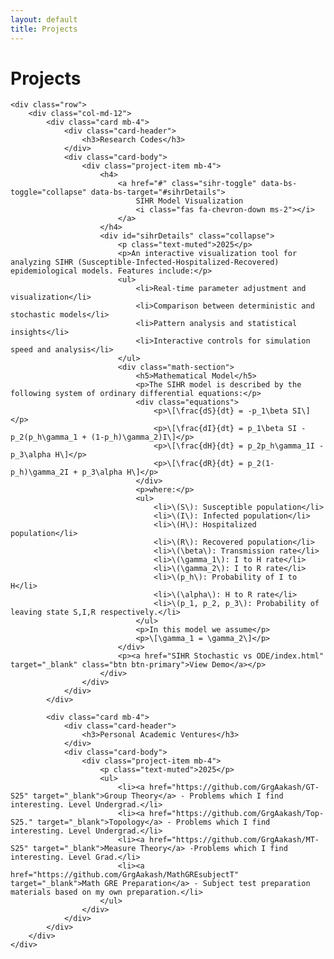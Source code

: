 ```yaml
---
layout: default
title: Projects
---
```


<div class="container mt-5">
    <h1 class="mb-5">Projects</h1>

    <div class="row">
        <div class="col-md-12">
            <div class="card mb-4">
                <div class="card-header">
                    <h3>Research Codes</h3>
                </div>
                <div class="card-body">
                    <div class="project-item mb-4">
                        <h4>
                            <a href="#" class="sihr-toggle" data-bs-toggle="collapse" data-bs-target="#sihrDetails">
                                SIHR Model Visualization
                                <i class="fas fa-chevron-down ms-2"></i>
                            </a>
                        </h4>
                        <div id="sihrDetails" class="collapse">
                            <p class="text-muted">2025</p>
                            <p>An interactive visualization tool for analyzing SIHR (Susceptible-Infected-Hospitalized-Recovered) epidemiological models. Features include:</p>
                            <ul>
                                <li>Real-time parameter adjustment and visualization</li>
                                <li>Comparison between deterministic and stochastic models</li>
                                <li>Pattern analysis and statistical insights</li>
                                <li>Interactive controls for simulation speed and analysis</li>
                            </ul>
                            <div class="math-section">
                                <h5>Mathematical Model</h5>
                                <p>The SIHR model is described by the following system of ordinary differential equations:</p>
                                <div class="equations">
                                    <p>\[\frac{dS}{dt} = -p_1\beta SI\]</p>
                                    <p>\[\frac{dI}{dt} = p_1\beta SI - p_2(p_h\gamma_1 + (1-p_h)\gamma_2)I\]</p>
                                    <p>\[\frac{dH}{dt} = p_2p_h\gamma_1I - p_3\alpha H\]</p>
                                    <p>\[\frac{dR}{dt} = p_2(1-p_h)\gamma_2I + p_3\alpha H\]</p>
                                </div>
                                <p>where:</p>
                                <ul>
                                    <li>\(S\): Susceptible population</li>
                                    <li>\(I\): Infected population</li>
                                    <li>\(H\): Hospitalized population</li>
                                    <li>\(R\): Recovered population</li>
                                    <li>\(\beta\): Transmission rate</li>
                                    <li>\(\gamma_1\): I to H rate</li>
                                    <li>\(\gamma_2\): I to R rate</li>
                                    <li>\(p_h\): Probability of I to H</li>
                                    <li>\(\alpha\): H to R rate</li>
                                    <li>\(p_1, p_2, p_3\): Probability of leaving state S,I,R respectively.</li>
                                </ul>
                                <p>In this model we assume</p>
                                <p>\[\gamma_1 = \gamma_2\]</p>
                            </div>
                            <p><a href="SIHR Stochastic vs ODE/index.html" target="_blank" class="btn btn-primary">View Demo</a></p>
                        </div>
                    </div>
                </div>
            </div>

            <div class="card mb-4">
                <div class="card-header">
                    <h3>Personal Academic Ventures</h3>
                </div>
                <div class="card-body">
                    <div class="project-item mb-4">
                        <p class="text-muted">2025</p>
                        <ul>
                            <li><a href="https://github.com/GrgAakash/GT-S25" target="_blank">Group Theory</a> - Problems which I find interesting. Level Undergrad.</li>
                            <li><a href="https://github.com/GrgAakash/Top-S25." target="_blank">Topology</a> - Problems which I find interesting. Level Undergrad.</li>
                            <li><a href="https://github.com/GrgAakash/MT-S25" target="_blank">Measure Theory</a> -Problems which I find interesting. Level Grad.</li>
                            <li><a href="https://github.com/GrgAakash/MathGREsubjectT" target="_blank">Math GRE Preparation</a> - Subject test preparation materials based on my own preparation.</li>
                        </ul>
                    </div>
                </div>
            </div>
        </div>
    </div>
</div>

<style>
.math-section {
    margin: 2rem 0;
    padding: 1rem;
    background-color: #f8f9fa;
    border-radius: 8px;
}

.equations {
    margin: 1rem 0;
    padding: 1rem;
    background-color: white;
    border-radius: 4px;
    overflow-x: auto;
}

.equations p {
    margin: 0.5rem 0;
    text-align: center;
}

.sihr-toggle {
    color: inherit;
    text-decoration: none;
    display: flex;
    align-items: center;
    justify-content: space-between;
}

.sihr-toggle:hover {
    color: #007bff;
}

.sihr-toggle .fa-chevron-down {
    transition: transform 0.3s ease;
}

.sihr-toggle[aria-expanded="true"] .fa-chevron-down {
    transform: rotate(180deg);
}

.btn-primary {
    background-color: #007bff;
    color: white;
    padding: 0.5rem 1rem;
    border-radius: 4px;
    text-decoration: none;
    display: inline-block;
}

.btn-primary:hover {
    background-color: #0056b3;
    color: white;
}
</style>

<script>
document.addEventListener('DOMContentLoaded', function() {
    const sihrToggle = document.querySelector('.sihr-toggle');
    sihrToggle.addEventListener('click', function(e) {
        e.preventDefault();
        const icon = this.querySelector('.fa-chevron-down');
        if (this.getAttribute('aria-expanded') === 'true') {
            this.setAttribute('aria-expanded', 'false');
        } else {
            this.setAttribute('aria-expanded', 'true');
        }
    });
});
</script> 